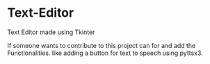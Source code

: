 # Text-Editor
Text Editor made using Tkinter 

If someone wants to contribute to this project can for and add the Functionalities. like adding a button for text to speech using pyttsx3.
